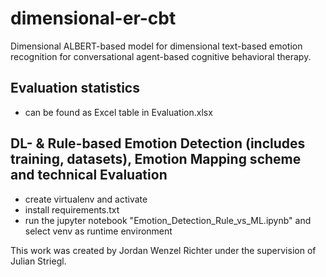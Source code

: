 # dimensional-er-cbt
Dimensional ALBERT-based model for dimensional text-based emotion recognition for conversational agent-based cognitive behavioral therapy.


## Evaluation statistics

- can be found as Excel table in Evaluation.xlsx

## DL- & Rule-based Emotion Detection (includes training, datasets), Emotion Mapping scheme and technical Evaluation

- create virtualenv and activate
- install requirements.txt
- run the jupyter notebook "Emotion_Detection_Rule_vs_ML.ipynb" and select venv as runtime environment

This work was created by Jordan Wenzel Richter under the supervision of Julian Striegl.
